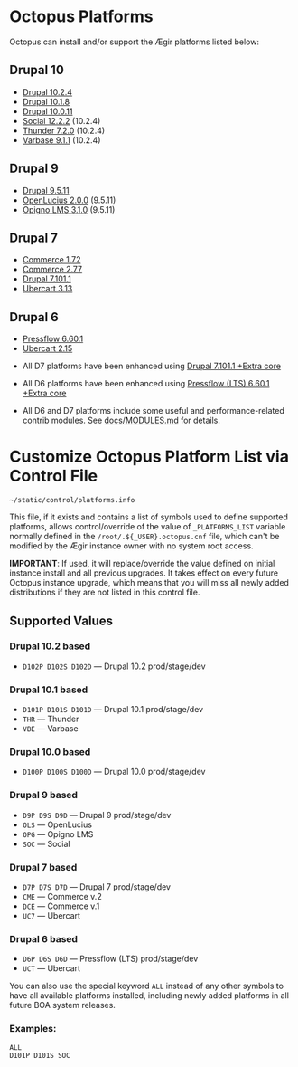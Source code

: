# Octopus Platforms

Octopus can install and/or support the Ægir platforms listed below:

## Drupal 10

- [Drupal 10.2.4](https://drupal.org/project/drupal/releases/10.2.4)
- [Drupal 10.1.8](https://drupal.org/project/drupal/releases/10.1.8)
- [Drupal 10.0.11](https://drupal.org/project/drupal/releases/10.0.11)
- [Social 12.2.2](https://drupal.org/project/social) (10.2.4)
- [Thunder 7.2.0](https://drupal.org/project/thunder) (10.2.4)
- [Varbase 9.1.1](https://drupal.org/project/varbase) (10.2.4)

## Drupal 9

- [Drupal 9.5.11](https://drupal.org/project/drupal/releases/9.5.11)
- [OpenLucius 2.0.0](https://drupal.org/project/openlucius) (9.5.11)
- [Opigno LMS 3.1.0](https://drupal.org/project/opigno_lms) (9.5.11)

## Drupal 7

- [Commerce 1.72](https://drupal.org/project/commerce_kickstart)
- [Commerce 2.77](https://drupal.org/project/commerce_kickstart)
- [Drupal 7.101.1](https://drupal.org/project/drupal/releases/7.101)
- [Ubercart 3.13](https://drupal.org/project/ubercart)

## Drupal 6

- [Pressflow 6.60.1](https://www.pressflow.org)
- [Ubercart 2.15](https://drupal.org/project/ubercart)

* All D7 platforms have been enhanced using [Drupal 7.101.1 +Extra core](https://github.com/omega8cc/7x/tree/7.x-om8)

* All D6 platforms have been enhanced using [Pressflow (LTS) 6.60.1 +Extra core](https://github.com/omega8cc/pressflow6/tree/pressflow-plus)

* All D6 and D7 platforms include some useful and performance-related contrib modules. See [docs/MODULES.md](https://github.com/omega8cc/boa/tree/5.x-dev/docs/MODULES.md) for details.

# Customize Octopus Platform List via Control File

`~/static/control/platforms.info`

This file, if it exists and contains a list of symbols used to define supported platforms, allows control/override of the value of `_PLATFORMS_LIST` variable normally defined in the `/root/.${_USER}.octopus.cnf` file, which can't be modified by the Ægir instance owner with no system root access.

**IMPORTANT**: If used, it will replace/override the value defined on initial instance install and all previous upgrades. It takes effect on every future Octopus instance upgrade, which means that you will miss all newly added distributions if they are not listed in this control file.

## Supported Values

### Drupal 10.2 based

- `D102P D102S D102D` — Drupal 10.2 prod/stage/dev

### Drupal 10.1 based

- `D101P D101S D101D` — Drupal 10.1 prod/stage/dev
- `THR` — Thunder
- `VBE` — Varbase

### Drupal 10.0 based

- `D100P D100S D100D` — Drupal 10.0 prod/stage/dev

### Drupal 9 based

- `D9P D9S D9D` — Drupal 9 prod/stage/dev
- `OLS` — OpenLucius
- `OPG` — Opigno LMS
- `SOC` — Social

### Drupal 7 based

- `D7P D7S D7D` — Drupal 7 prod/stage/dev
- `CME` — Commerce v.2
- `DCE` — Commerce v.1
- `UC7` — Ubercart

### Drupal 6 based

- `D6P D6S D6D` — Pressflow (LTS) prod/stage/dev
- `UCT` — Ubercart

You can also use the special keyword `ALL` instead of any other symbols to have all available platforms installed, including newly added platforms in all future BOA system releases.

### Examples:

```
ALL
D101P D101S SOC
```
